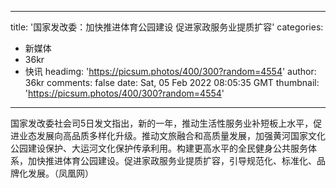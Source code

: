 
---
title: '国家发改委：加快推进体育公园建设 促进家政服务业提质扩容'
categories: 
 - 新媒体
 - 36kr
 - 快讯
headimg: 'https://picsum.photos/400/300?random=4554'
author: 36kr
comments: false
date: Sat, 05 Feb 2022 08:05:35 GMT
thumbnail: 'https://picsum.photos/400/300?random=4554'
---

<div>   
国家发改委社会司5日发文指出，新的一年，推动生活性服务业补短板上水平，促进业态发展向高品质多样化升级。推动文旅融合和高质量发展，加强黄河国家文化公园建设保护、大运河文化保护传承利用。构建更高水平的全民健身公共服务体系，加快推进体育公园建设。促进家政服务业提质扩容，引导规范化、标准化、品牌化发展。（凤凰网）  
</div>
            